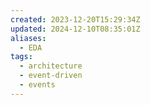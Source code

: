 ```yaml
---
created: 2023-12-20T15:29:34Z
updated: 2024-12-10T08:35:01Z
aliases:
  - EDA
tags:
  - architecture
  - event-driven
  - events
---
```

